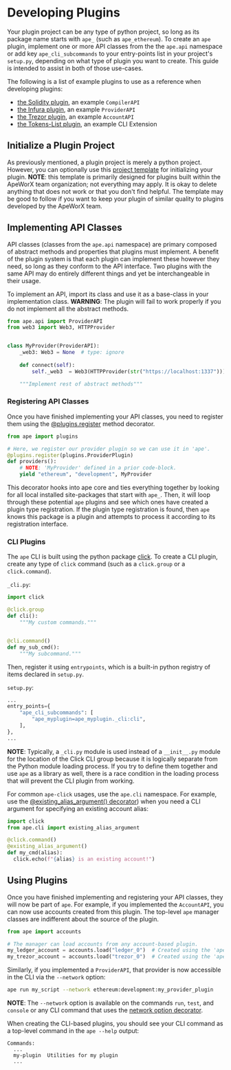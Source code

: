 # Developing Plugins

Your plugin project can be any type of python project, so long as its package name starts with `ape_` (such as 
`ape_ethereum`). To create an `ape` plugin, implement one or more API classes from the the `ape.api` namespace or add 
key `ape_cli_subcommands` to your entry-points list in your project's `setup.py`, depending on what type of plugin you 
want to create. This guide is intended to assist in both of those use-cases.

The following is a list of example plugins to use as a reference when developing plugins:

* [the Solidity plugin](https://github.com/apeworx/ape-solidity), an example `CompilerAPI`
* [the Infura plugin](https://github.com/apeworx/ape-infura), an example `ProviderAPI`
* [the Trezor plugin](https://github.com/apeworx/ape-trezor), an example `AccountAPI`
* [the Tokens-List plugin](https://github.com/apeworx/ape-tokens), an example CLI Extension

## Initialize a Plugin Project

As previously mentioned, a plugin project is merely a python project. However, you can optionally use this 
[project template](https://github.com/ApeWorX/project-template) for initializing your plugin. **NOTE**: this template 
is primarily designed for plugins built within the ApeWorX team organization; not everything may apply. It is okay to 
delete anything that does not work or that you don't find helpful. The template may be good to follow if you want to 
keep your plugin of similar quality to plugins developed by the ApeWorX team.

## Implementing API Classes

API classes (classes from the `ape.api` namespace) are primary composed of abstract methods and properties that plugins 
must implement. A benefit of the plugin system is that each plugin can implement these however they need, so long as 
they conform to the API interface. Two plugins with the same API may do entirely different things and yet be 
interchangeable in their usage.

To implement an API, import its class and use it as a base-class in your implementation class. **WARNING**: The plugin 
will fail to work properly if you do not implement all the abstract methods.

```python
from ape.api import ProviderAPI
from web3 import Web3, HTTPProvider


class MyProvider(ProviderAPI):
    _web3: Web3 = None  # type: ignore
    
    def connect(self):
        self._web3  = Web3(HTTPProvider(str("https://localhost:1337")))

    """Implement rest of abstract methods"""
```

### Registering API Classes

Once you have finished implementing your API classes, you need to register them using the 
[@plugins.register](../methoddocs/plugins.html#ape.plugins.register) method decorator.

```python
from ape import plugins

# Here, we register our provider plugin so we can use it in 'ape'.
@plugins.register(plugins.ProviderPlugin)
def providers():
    # NOTE: 'MyProvider' defined in a prior code-block.
    yield "ethereum", "development", MyProvider
```

This decorator hooks into ape core and ties everything together by looking for all local installed site-packages that 
start with `ape_`. Then, it will loop through these potential `ape` plugins and see which ones have created a plugin 
type registration. If the plugin type registration is found, then `ape` knows this package is a plugin and attempts to 
process it according to its registration interface.

### CLI Plugins

The `ape` CLI is built using the python package [click](https://palletsprojects.com/p/click/). To create a CLI plugin,
create any type of `click` command (such as a `click.group` or a `click.command`).

`_cli.py`:

```python
import click

@click.group
def cli():
    """My custom commands."""


@cli.command()
def my_sub_cmd():
    """My subcommand."""
```

Then, register it using `entrypoints`, which is a built-in python registry of items declared in `setup.py`.

`setup.py`:

```python
...
entry_points={
    "ape_cli_subcommands": [
        "ape_myplugin=ape_myplugin._cli:cli",
    ],
},
...
```

**NOTE**: Typically, a `_cli.py` module is used instead of a `__init__.py` module for the location of the Click CLI 
group because it is logically separate from the Python module loading process. If you try to define them together and 
use `ape` as a library as well, there is a race condition in the loading process that will prevent the CLI plugin from 
working.

For common `ape-click` usages, use the `ape.cli` namespace. For example, use the 
[@existing_alias_argument() decorator](../methoddocs/cli.html#ape.cli.arguments.existing_alias_argument)) when you need 
a CLI argument for specifying an existing account alias:

```python
import click
from ape.cli import existing_alias_argument

@click.command()
@existing_alias_argument()
def my_cmd(alias):
  click.echo(f"{alias} is an existing account!")
```

## Using Plugins

Once you have finished implementing and registering your API classes, they will now be part of `ape`. For example, 
if you implemented the `AccountAPI`, you can now use accounts created from this plugin. The top-level `ape` manager 
classes are indifferent about the source of the plugin.

```python
from ape import accounts

# The manager can load accounts from any account-based plugin.
my_ledger_account = accounts.load("ledger_0")  # Created using the 'ape-ledger' plugin
my_trezor_account = accounts.load("trezor_0")  # Created using the 'ape-trezor' plugin
```

Similarly, if you implemented a `ProviderAPI`, that provider is now accessible in the CLI via the `--network` option:

```bash
ape run my_script --network ethereum:development:my_provider_plugin
```

**NOTE**: The `--network` option is available on the commands `run`, `test`, and `console` or any CLI command that 
uses the [network option decorator](../methoddocs/cli.html?highlight=network_option#ape.cli.options.network_option).

When creating the CLI-based plugins, you should see your CLI command as a top-level command in the `ape --help` output:

```
Commands:
  ...
  my-plugin  Utilities for my plugin
  ...
```

